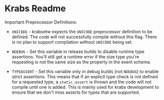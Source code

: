 # Krabs Readme

Important Preprocessor Definitions:

* `UNICODE` - krabsetw expects the `UNICODE` preprocessor definition to be
  defined. The code will not successfully compile without this flag. There is
  no plan to support compilation without `UNICODE` being set.

* `NDEBUG` - Set this variable in release builds to disable runtime type
   assertions. You'll still get a runtime error if the size type you're
   requesting is not the same size as the property in the event schema.

* `TYPEASSERT` - Set this variable only in debug builds (not `NDEBUG`) to enable
   strict assertions. This means that if an explicit type check is not defined
   for a requested type, a `static_assert` is thrown and the code will not 
   compile until one is added. This is mainly used for krabs development to
   ensure that we don't miss asserts for types that are supported.
